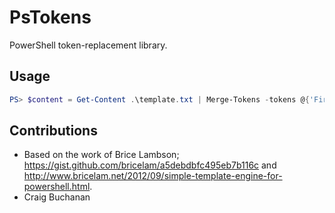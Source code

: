 # PsTokens
PowerShell token-replacement library.

## Usage

```powershell
PS> $content = Get-Content .\template.txt | Merge-Tokens -tokens @{'FirstName' = 'foo'; 'LastName' = 'bar'}
```

## Contributions
* Based on the work of Brice Lambson; https://gist.github.com/bricelam/a5debdbfc495eb7b116c and http://www.bricelam.net/2012/09/simple-template-engine-for-powershell.html.
* Craig Buchanan
